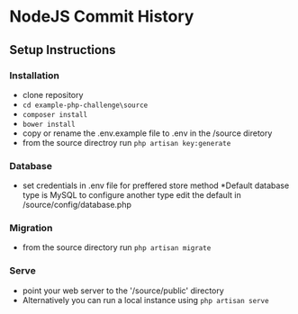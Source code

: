 # NodeJS Commit History

## Setup Instructions

### Installation
- clone repository
- `cd example-php-challenge\source`
- `composer install`
- `bower install`
- copy or rename the .env.example file to .env in the /source diretory
- from the source directroy run `php artisan key:generate`

### Database
- set credentials in .env file for preffered store method
*Default database type is MySQL to configure another type edit the default in /source/config/database.php

### Migration
- from the source directory run `php artisan migrate`

### Serve
- point your web server to the '/source/public' directory
- Alternatively you can run a local instance using `php artisan serve`


